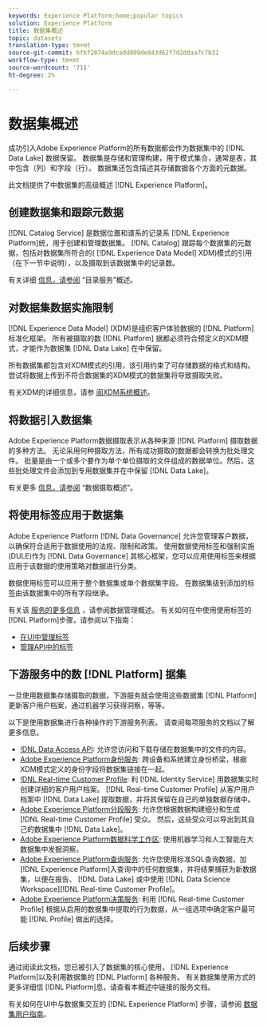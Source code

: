 ```yaml
---
keywords: Experience Platform;home;popular topics
solution: Experience Platform
title: 数据集概述
topic: datasets
translation-type: tm+mt
source-git-commit: bfbf2074a9dcadd809de043d62f7d2ddaa7c7b31
workflow-type: tm+mt
source-wordcount: '711'
ht-degree: 2%

---
```



# 数据集概述

成功引入Adobe Experience Platform的所有数据都会作为数据集中的 [!DNL Data Lake] 数据保留。 数据集是存储和管理构建，用于模式集合，通常是表，其中包含（列）和字段（行）。 数据集还包含描述其存储数据各个方面的元数据。

此文档提供了中数据集的高级概述 [!DNL Experience Platform]。

## 创建数据集和跟踪元数据

[!DNL Catalog Service] 是数据位置和谱系的记录系 [!DNL Experience Platform]统，用于创建和管理数据集。 [!DNL Catalog] 跟踪每个数据集的元数据，包括对数据集所符合的( [!DNL Experience Data Model] XDM)模式的引用（在下一节中说明），以及摄取到该数据集中的记录数。

有关详细 [信息，请参阅](../home.md) “目录服务”概述。

## 对数据集数据实施限制

[!DNL Experience Data Model] (XDM)是组织客户体验数据的 [!DNL Platform] 标准化框架。 所有被摄取的数 [!DNL Platform] 据都必须符合预定义的XDM模式，才能作为数据集 [!DNL Data Lake] 在中保留。

所有数据集都包含对XDM模式的引用，该引用约束了可存储数据的格式和结构。 尝试将数据上传到不符合数据集的XDM模式的数据集将导致摄取失败。

有关XDM的详细信息，请参 [阅XDM系统概述](../../xdm/home.md)。

## 将数据引入数据集

Adobe Experience Platform数据摄取表示从各种来源 [!DNL Platform] 摄取数据的多种方法。 无论采用何种摄取方法，所有成功摄取的数据都会转换为批处理文件。 批量是由一个或多个要作为单个单位摄取的文件组成的数据单位。然后，这些批处理文件会添加到专用数据集并在中保留 [!DNL Data Lake]。

有关更多 [信息，请参阅](../../ingestion/home.md) “数据摄取概述”。

## 将使用标签应用于数据集

Adobe Experience Platform [!DNL Data Governance] 允许您管理客户数据，以确保符合适用于数据使用的法规、限制和政策。 使用数据使用标签和强制实施(DULE)作为 [!DNL Data Governance] 其核心框架，您可以应用使用标签来根据应用于该数据的使用策略对数据进行分类。

数据使用标签可以应用于整个数据集或单个数据集字段。 在数据集级别添加的标签由该数据集中的所有字段继承。

有关该 [服务的更多信息](../../data-governance/home.md) ，请参阅数据管理概述。 有关如何在中使用使用标签的 [!DNL Platform]步骤，请参阅以下指南：

* [在UI中管理标签](../../data-governance/labels/user-guide.md)
* [管理API中的标签](../../data-governance/labels/api.md)

## 下游服务中的数 [!DNL Platform] 据集

一旦使用数据集存储摄取的数据，下游服务就会使用这些数据集 [!DNL Platform] 更新客户用户档案，通过机器学习获得洞察，等等。

以下是使用数据集进行各种操作的下游服务列表。 请查阅每项服务的文档以了解更多信息。

* [!DNL Data Access API](../../data-access/home.md): 允许您访问和下载存储在数据集中的文件的内容。
* [Adobe Experience Platform身份服务](../../identity-service/home.md): 跨设备和系统建立身份桥梁，根据XDM模式定义的身份字段将数据集链接在一起。
* [!DNL Real-time Customer Profile](../../profile/home.md): 利 [!DNL Identity Service] 用数据集实时创建详细的客户用户档案。 [!DNL Real-time Customer Profile] 从客户用户档案中 [!DNL Data Lake] 提取数据，并将其保留在自己的单独数据存储中。
* [Adobe Experience Platform分段服务](../../segmentation/home.md): 允许您根据数据构建细分和生成 [!DNL Real-time Customer Profile] 受众。 然后，这些受众可以导出到其自己的数据集中 [!DNL Data Lake]。
* [Adobe Experience Platform数据科学工作区](../../data-science-workspace/home.md): 使用机器学习和人工智能在大数据集中发掘洞察。
* [Adobe Experience Platform查询服务](../../query-service/home.md): 允许您使用标准SQL查询数据，加 [!DNL Experience Platform]入查询中的任何数据集，并将结果捕获为新数据集，以便在报告、 [!DNL Data Lake] 或中使用 [!DNL Data Science Workspace][!DNL Real-time Customer Profile]。
* [Adobe Experience Platform决策服务](../../decisioning-service/home.md): 利用 [!DNL Real-time Customer Profile] 根据从启用的数据集中提取的行为数据，从一组选项中确定客户最可能 [!DNL Profile] 做出的选择。

## 后续步骤

通过阅读此文档，您已被引入了数据集的核心使用， [!DNL Experience Platform]以及利用数据集的 [!DNL Platform] 各种服务。 有关数据集使用方式的更多详细信 [!DNL Platform]息，请查看本概述中链接的服务文档。

有关如何在UI中与数据集交互的 [!DNL Experience Platform] 步骤，请参阅 [数据集用户指南](user-guide.md)。
